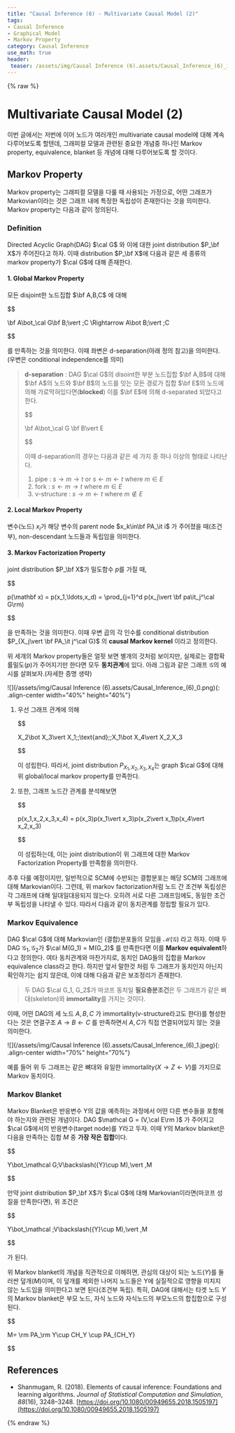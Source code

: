 ```yaml
---
title: "Causal Inference (6) - Multivariate Causal Model (2)"
tags:
- Causal Inference
- Graphical Model
- Markov Property
category: Causal Inference
use_math: true
header: 
 teaser: /assets/img/Causal Inference (6).assets/Causal_Inference_(6)_1.jpeg
---
```

{% raw %}
# Multivariate Causal Model (2)

이번 글에서는 저번에 이어 노드가 여러개인 multivariate causal model에 대해 계속 다루어보도록 할텐데, 그래피컬 모델과 관련된 중요한 개념중 하나인 Markov property, equivalence, blanket 등 개념에 대해 다루어보도록 할 것이다.

## Markov Property

Markov property는 그래피컬 모델을 다룰 때 사용되는 가정으로, 어떤 그래프가 Markovian이라는 것은 그래프 내에 특정한 독립성이 존재한다는 것을 의미한다. Markov property는 다음과 같이 정의된다.

### Definition

Directed Acyclic Graph(DAG) $\cal G$ 와 이에 대한 joint distribution $P_\bf X$가 주어진다고 하자. 이때 distribution $P_\bf X$에 다음과 같은 세 종류의 markov property가 $\cal G$에 대해 존재한다.

#### 1. Global Markov Property

모든 disjoint한 노드집합 $\bf A,B,C$ 에 대해

$$

\bf A\bot_\cal G\bf B\;\vert \;C \Rightarrow A\bot B\;\vert \;C

$$

를 만족하는 것을 의미한다. 이때 좌변은 d-separation(아래 정의 참고)을 의미한다.(우변은 conditional independence를 의미)

> **d-separation** : DAG $\cal G$의 disoint한 부분 노드집합 $\bf A,B$에 대해 $\bf A$의 노드와 $\bf B$의 노드를 잇는 모든 경로가 집합 $\bf E$의 노드에 의해 가로막혀있다면(**blocked**) 이를 $\bf E$에 의해 d-separated 되었다고 한다.
> 
> $$
> 
> \bf A\bot_\cal G \bf B\vert E
> 
> $$
> 
> 이때 d-separation의 경우는 다음과 같은 세 가지 중 하나 이상의 형태로 나타난다.
>
> 1. pipe : $s\to m\to t$ or $s\leftarrow m\leftarrow t$ where $m\in E$
> 2. fork : $s\leftarrow m\to t$ where $m\in E$
> 3. v-structure : $s\to m\leftarrow t$ where $m\notin E$

#### 2. Local Markov Property

변수(노드) $x_i$가 해당 변수의 parent node $x_k\in\bf PA_\it i$ 가 주어졌을 때(조건부), non-descendant 노드들과 독립임을 의미한다.

#### 3. Markov Factorization Property

joint distribution $P_\bf X$가 밀도함수 $p$를 가질 때,

$$

p(\mathbf x) = p(x_1,\ldots,x_d) = \prod_{j=1}^d p(x_j\vert \bf pa\it_j^\cal G\rm)

$$

을 만족하는 것을 의미한다. 이때 우변 곱의 각 인수를 conditional distribution $P_{X_j\vert \bf PA_\it j^\cal G}$ 의 **causal Markov kernel** 이라고 정의한다.

위 세개의 Markov property들은 얼핏 보면 별개의 것처럼 보이지만, 실제로는 결합확률밀도($p$)가 주어지기만 한다면 모두 **동치관계**에 있다. 아래 그림과 같은 그래프 $\mathcal G$의 예시를 살펴보자.(자세한 증명 생략)

![](/assets/img/Causal Inference (6).assets/Causal_Inference_(6)_0.png){: .align-center width="40%" height="40%"}

1. 우선 그래프 관계에 의해

    $$

    X_2\bot X_3\vert X_1\;\;\text{and}\;\;X_1\bot X_4\vert X_2,X_3

    $$

    이 성립한다. 따라서, joint distribution $P_{X_1,X_2,X_3,X_4}$는 graph $\cal G$에 대해 위 global/local markov property를 만족한다.

2. 또한, 그래프 노드간 관계를 분석해보면

    $$

    p(x_1,x_2,x_3,x_4) = p(x_3)p(x_1\vert x_3)p(x_2\vert x_1)p(x_4\vert x_2,x_3)

    $$

    이 성립하는데, 이는 joint distribution이 위 그래프에 대한 Markov Factorization Property를 만족함을 의미한다.

추후 다룰 예정이지만, 일반적으로 SCM에 수반되는 결합분포는 해당 SCM의 그래프에 대해 Markovian이다. 그런데, 위 markov factorization처럼 노드 간 조건부 독립성은 각 그래프에 대해 일대일대응되지 않는다. 오히려 서로 다른 그래프임에도, 동일한 조건부 독립성을 나타낼 수 있다. 따라서 다음과 같이 동치관계를 정립할 필요가 있다.

### Markov Equivalence

DAG $\cal G$에 대해 Markovian인 (결합)분포들의 모임을 $\mathcal M(\mathcal G)$ 라고 하자. 이때 두 DAG $\mathcal G_1,\mathcal G_2$가 $\cal M(G_1) = M(G_2)$ 를 만족한다면 이를 **Markov equivalent**하다고 정의한다. 여타 동치관계와 마찬가지로, 동치인 DAG들의 집합을 Markov equivalence class라고 한다. 하지만 앞서 말한것 처럼 두 그래프가 동치인지 아닌지 확인하기는 쉽지 않은데, 이에 대해 다음과 같은 보조정리가 존재한다.

> 두 DAG $\cal G_1, G_2$가 마코프 동치일 **필요충분조건**은 두 그래프가 같은 뼈대(skeleton)와 **immortality**를 가지는 것이다.

이때, 어떤 DAG의 세 노드 $A,B,C$ 가 immortality(v-structure라고도 한다)를 형성한다는 것은 연결구조 $A\rightarrow B\leftarrow C$ 를 만족하면서 $A,C$가 직접 연결되어있지 않는 것을 의미한다.

![](/assets/img/Causal Inference (6).assets/Causal_Inference_(6)_1.jpeg){: .align-center width="70%" height="70%"}

예를 들어 위 두 그래프는 같은 뼈대와 유일한 immortality($X\rightarrow Z\leftarrow V$)를 가지므로 Markov 동치이다.

### Markov Blanket

Markov Blanket은 반응변수 Y의 값을 예측하는 과정에서 어떤 다른 변수들을 포함해야 하는지와 관련된 개념이다. DAG $\mathcal G = (V,\cal E\rm )$ 가 주어지고 $\cal G$에서의 반응변수(target node)를 $Y$라고 두자. 이때 $Y$의 Markov blanket은 다음을 만족하는 집합 $M$ 중 **가장 작은 집합**이다.

$$

Y\bot_\mathcal G\;V\backslash(\{Y\}\cup M)\,\vert \,M

$$

만약 joint distribution $P_\bf X$가 $\cal G$에 대해 Markovian이라면(마코프 성질을 만족한다면), 위 조건은

$$

Y\bot_\mathcal \;V\backslash(\{Y\}\cup M)\,\vert \,M

$$

가 된다.

위 Markov blanket의 개념을 직관적으로 이해하면, 관심의 대상이 되는 노드($Y$)를 둘러싼 덮개($M$)이며, 이 덮개를 제외한 나머지 노드들은 Y에 실질적으로 영향을 미치지 않는 노드임을 의미한다고 보면 된다(조건부 독립). 특히, DAG에 대해서는 타겟 노드 $Y$의 Markov blanket은 부모 노드, 자식 노드와 자식노드의 부모노드의 합집합으로 구성된다.

$$

M= \rm PA_\rm Y\cup CH_Y \cup PA_{CH_Y}

$$

## References
- Shanmugam, R. (2018). Elements of causal inference: Foundations and learning algorithms. _Journal of Statistical Computation and Simulation_, _88_(16), 3248–3248. [https://doi.org/10.1080/00949655.2018.1505197](https://doi.org/10.1080/00949655.2018.1505197)

{% endraw %}